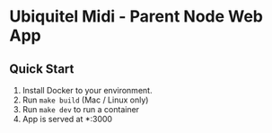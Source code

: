 # Ubiquitel Midi - Parent Node Web App
## Quick Start
1. Install Docker to your environment. 
1. Run `make build` (Mac / Linux only)
1. Run `make dev` to run a container
1. App is served at *:3000